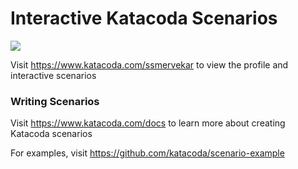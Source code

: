 # Interactive Katacoda Scenarios

[![](http://shields.katacoda.com/katacoda/ssmervekar/count.svg)](https://www.katacoda.com/ssmervekar "Get your profile on Katacoda.com")

Visit https://www.katacoda.com/ssmervekar to view the profile and interactive scenarios

### Writing Scenarios
Visit https://www.katacoda.com/docs to learn more about creating Katacoda scenarios

For examples, visit https://github.com/katacoda/scenario-example

